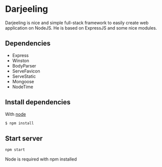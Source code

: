Darjeeling
==========

Darjeeling is nice and simple full-stack framework to easily create web application on NodeJS. He is based on ExpressJS and some nice modules.

## Dependencies
- Express
- Winston
- BodyParser
- ServeFavicon
- ServeStatic
- Mongoose
- NodeTime

## Install dependencies
With [node](https://nodejs.org)

``` sh
$ npm install
```

## Start server
``` sh
npm start
```

Node is required with npm installed
